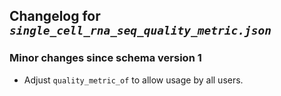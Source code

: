 ## Changelog for *`single_cell_rna_seq_quality_metric.json`*

### Minor changes since schema version 1

* Adjust `quality_metric_of` to allow usage by all users.
